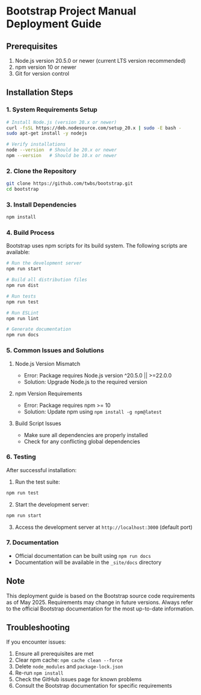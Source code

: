 # Bootstrap Project Manual Deployment Guide

## Prerequisites

1. Node.js version 20.5.0 or newer (current LTS version recommended)
2. npm version 10 or newer
3. Git for version control

## Installation Steps

### 1. System Requirements Setup

```bash
# Install Node.js (version 20.x or newer)
curl -fsSL https://deb.nodesource.com/setup_20.x | sudo -E bash -
sudo apt-get install -y nodejs

# Verify installations
node --version  # Should be 20.x or newer
npm --version   # Should be 10.x or newer
```

### 2. Clone the Repository

```bash
git clone https://github.com/twbs/bootstrap.git
cd bootstrap
```

### 3. Install Dependencies

```bash
npm install
```

### 4. Build Process

Bootstrap uses npm scripts for its build system. The following scripts are available:

```bash
# Run the development server
npm run start

# Build all distribution files
npm run dist

# Run tests
npm run test

# Run ESLint
npm run lint

# Generate documentation
npm run docs
```

### 5. Common Issues and Solutions

1. Node.js Version Mismatch
   - Error: Package requires Node.js version ^20.5.0 || >=22.0.0
   - Solution: Upgrade Node.js to the required version

2. npm Version Requirements
   - Error: Package requires npm >= 10
   - Solution: Update npm using `npm install -g npm@latest`

3. Build Script Issues
   - Make sure all dependencies are properly installed
   - Check for any conflicting global dependencies

### 6. Testing

After successful installation:

1. Run the test suite:
```bash
npm run test
```

2. Start the development server:
```bash
npm run start
```

3. Access the development server at `http://localhost:3000` (default port)

### 7. Documentation

- Official documentation can be built using `npm run docs`
- Documentation will be available in the `_site/docs` directory

## Note

This deployment guide is based on the Bootstrap source code requirements as of May 2025. Requirements may change in future versions. Always refer to the official Bootstrap documentation for the most up-to-date information.

## Troubleshooting

If you encounter issues:

1. Ensure all prerequisites are met
2. Clear npm cache: `npm cache clean --force`
3. Delete `node_modules` and `package-lock.json`
4. Re-run `npm install`
5. Check the GitHub issues page for known problems
6. Consult the Bootstrap documentation for specific requirements
